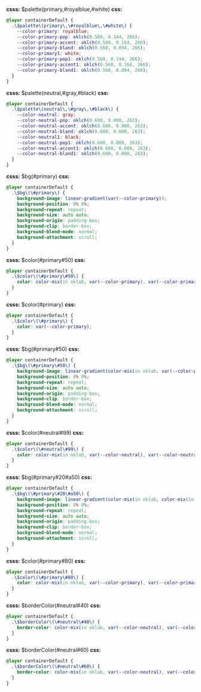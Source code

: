 **csss:** $palette(primary,#royalblue,#white)
**css:**
```css
@layer containerDefault {
  .\$palette\(primary\,\#royalblue\,\#white\) {
    --color-primary: royalblue;
    --color-primary-pop: oklch(0.560, 0.144, 266);
    --color-primary-accent: oklch(0.560, 0.164, 266);
    --color-primary-bland: oklch(0.560, 0.094, 266);
    --color-primary1: white;
    --color-primary-pop1: oklch(0.560, 0.144, 266);
    --color-primary-accent1: oklch(0.560, 0.164, 266);
    --color-primary-bland1: oklch(0.560, 0.094, 266);
  }
}
```

**csss:** $palette(neutral,#gray,#black)
**css:**
```css
@layer containerDefault {
  .\$palette\(neutral\,\#gray\,\#black\) {
    --color-neutral: gray;
    --color-neutral-pop: oklch(0.600, 0.000, 263);
    --color-neutral-accent: oklch(0.600, 0.000, 263);
    --color-neutral-bland: oklch(0.600, 0.000, 263);
    --color-neutral1: black;
    --color-neutral-pop1: oklch(0.600, 0.000, 263);
    --color-neutral-accent1: oklch(0.600, 0.000, 263);
    --color-neutral-bland1: oklch(0.600, 0.000, 263);
  }
}
```

**csss:** $bg(#primary)
**css:**
```css
@layer containerDefault {
  .\$bg\(\#primary\) {
    background-image: linear-gradient(var(--color-primary));
    background-position: 0% 0%;
    background-repeat: repeat;
    background-size: auto auto;
    background-origin: padding-box;
    background-clip: border-box;
    background-blend-mode: normal;
    background-attachment: scroll;
  }
}
```
**csss:** $color(#primary#50)
**css:**
```css
@layer containerDefault {
  .\$color\(\#primary\#50\) {
    color: color-mix(in oklab, var(--color-primary), var(--color-primary1) 50%);
  }
}
```

**csss:** $color(#primary)
**css:**
```css
@layer containerDefault {
  .\$color\(\#primary\) {
    color: var(--color-primary);
  }
}
```

**csss:** $bg(#primary#50)
**css:**
```css
@layer containerDefault {
  .\$bg\(\#primary\#50\) {
    background-image: linear-gradient(color-mix(in oklab, var(--color-primary), var(--color-primary1) 50%));
    background-position: 0% 0%;
    background-repeat: repeat;
    background-size: auto auto;
    background-origin: padding-box;
    background-clip: border-box;
    background-blend-mode: normal;
    background-attachment: scroll;
  }
}
```

**csss:** $color(#neutral#99)
**css:**
```css
@layer containerDefault {
  .\$color\(\#neutral\#99\) {
    color: color-mix(in oklab, var(--color-neutral), var(--color-neutral1) 99%);
  }
}
```

**csss:** $bg(#primary#20#a50)
**css:**
```css
@layer containerDefault {
  .\$bg\(\#primary\#20\#a50\) {
    background-image: linear-gradient(color-mix(in oklab, color-mix(in oklab, var(--color-primary), var(--color-primary1) 20%), transparent 50%));
    background-position: 0% 0%;
    background-repeat: repeat;
    background-size: auto auto;
    background-origin: padding-box;
    background-clip: border-box;
    background-blend-mode: normal;
    background-attachment: scroll;
  }
}
```

**csss:** $color(#primary#80)
**css:**
```css
@layer containerDefault {
  .\$color\(\#primary\#80\) {
    color: color-mix(in oklab, var(--color-primary), var(--color-primary1) 80%);
  }
}
```

**csss:** $borderColor(#neutral#40)
**css:**
```css
@layer containerDefault {
  .\$borderColor\(\#neutral\#40\) {
    border-color: color-mix(in oklab, var(--color-neutral), var(--color-neutral1) 40%);
  }
}
```

**csss:** $borderColor(#neutral#60)
**css:**
```css
@layer containerDefault {
  .\$borderColor\(\#neutral\#60\) {
    border-color: color-mix(in oklab, var(--color-neutral), var(--color-neutral1) 60%);
  }
}
```